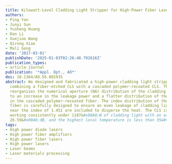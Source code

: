 ```yaml
---
title: Kilowatt-Level Cladding Light Stripper for High-Power Fiber Laser
authors:
- Ping Yan
- Junyi Sun
- Yusheng Huang
- Dan Li
- Xuejiao Wang
- Qirong Xiao
- Mali Gong
date: '2017-03-01'
publishDate: '2025-01-03T02:26:48.792616Z'
publication_types:
- article-journal
publication: '*Appl. Opt., AO*'
doi: 10.1364/AO.56.001935
abstract: We designed and fabricated a high-power cladding light stripper (CLS) by
  combining a fiber-etched CLS with a cascaded polymer-recoated CLS. The etched fiber
  reorganizes the numerical aperture (NA) distribution of the cladding light, leading
  to an increase in the leakage power and a flatter distribution of the leakage proportion
  in the cascaded polymer-recoated fiber. The index distribution of the cascaded polymer-recoated
  fiber is carefully designed to ensure an even leakage of cladding light. More stages
  near the index of 1.451 are included to disperse the heat. The CLS is capable of
  working consistently under 1187&#x00A0;W of cladding light with an attenuation of
  26.59&#x00A0;dB, and the highest local temperature is less than 35&#x00B0;C.
tags:
- High power diode lasers
- High power fiber amplifiers
- High power fiber lasers
- High power lasers
- Laser beams
- Laser materials processing
---
```


